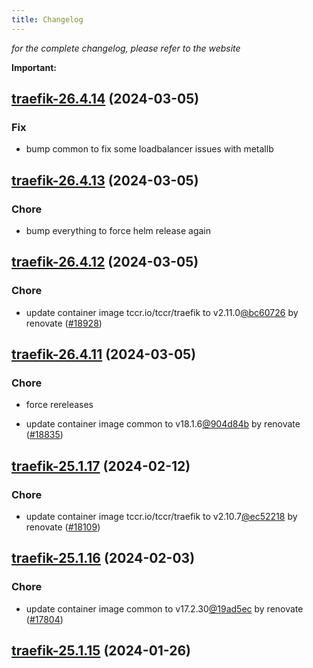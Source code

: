```yaml
---
title: Changelog
---
```



*for the complete changelog, please refer to the website*

**Important:**


## [traefik-26.4.14](https://github.com/truecharts/charts/compare/traefik-26.4.13...traefik-26.4.14) (2024-03-05)

### Fix



- bump common to fix some loadbalancer issues with metallb


## [traefik-26.4.13](https://github.com/truecharts/charts/compare/traefik-26.4.12...traefik-26.4.13) (2024-03-05)

### Chore



- bump everything to force helm release again


## [traefik-26.4.12](https://github.com/truecharts/charts/compare/traefik-26.4.11...traefik-26.4.12) (2024-03-05)

### Chore



- update container image tccr.io/tccr/traefik to v2.11.0[@bc60726](https://github.com/bc60726) by renovate ([#18928](https://github.com/truecharts/charts/issues/18928))


## [traefik-26.4.11](https://github.com/truecharts/charts/compare/traefik-26.4.9...traefik-26.4.11) (2024-03-05)

### Chore



- force rereleases

- update container image common to v18.1.6[@904d84b](https://github.com/904d84b) by renovate ([#18835](https://github.com/truecharts/charts/issues/18835))


































## [traefik-25.1.17](https://github.com/truecharts/charts/compare/traefik-25.1.16...traefik-25.1.17) (2024-02-12)

### Chore



- update container image tccr.io/tccr/traefik to v2.10.7[@ec52218](https://github.com/ec52218) by renovate ([#18109](https://github.com/truecharts/charts/issues/18109))


## [traefik-25.1.16](https://github.com/truecharts/charts/compare/traefik-25.1.15...traefik-25.1.16) (2024-02-03)

### Chore



- update container image common to v17.2.30[@19ad5ec](https://github.com/19ad5ec) by renovate ([#17804](https://github.com/truecharts/charts/issues/17804))


## [traefik-25.1.15](https://github.com/truecharts/charts/compare/traefik-25.1.14...traefik-25.1.15) (2024-01-26)
